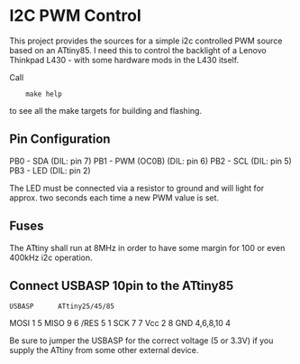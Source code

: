 I2C PWM Control
===============

This project provides the sources for a simple i2c controlled
PWM source based on an ATtiny85.
I need this to control the backlight of a Lenovo Thinkpad L430 - with some hardware mods in the L430 itself.

Call
```
	make help
```
to see all the make targets for building and flashing.

Pin Configuration
-----------------

   PB0 - SDA (DIL: pin 7)
   PB1 - PWM (OC0B) (DIL: pin 6)
   PB2 - SCL (DIL: pin 5)
   PB3 - LED (DIL: pin 2)

The LED must be connected via a resistor to ground and will light for approx. two seconds each time
a new PWM value is set.

Fuses
-----
The ATtiny shall run at 8MHz in order to have some margin for 100 or even 400kHz i2c operation.

Connect USBASP 10pin to the ATtiny85
------------------------------------

	USBASP		ATtiny25/45/85
MOSI	1		5
MISO	9		6
/RES	5		1
SCK	7		7
Vcc	2		8
GND	4,6,8,10	4

Be sure to jumper the USBASP for the correct voltage (5 or 3.3V) if you supply
the ATtiny from some other external device.

